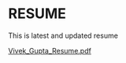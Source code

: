 # RESUME
This is latest and updated resume

<!-- [Vivek_Gupta_Resume.pdf.pdf](https://github.com/vivekbtu/RESUME/files/10179493/Vivek_Gupta_Resume.pdf.pdf) -->

<!-- [Vivek_Gupta_Resume.pdf](https://github.com/vivekbtu/RESUME/files/10179512/Vivek_Gupta_Resume.pdf) -->

<!-- [Vivek_Gupta_Resume.pdf.pdf](https://github.com/vivekbtu/RESUME/files/10328645/Vivek_Gupta_Resume.pdf.pdf) -->

[Vivek_Gupta_Resume.pdf](https://github.com/vivekbtu/RESUME/files/10417154/Vivek_Gupta_Resume.pdf)
